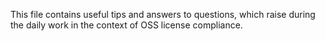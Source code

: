 This file contains useful tips and answers to questions, which raise during the daily work in the context of OSS license compliance.